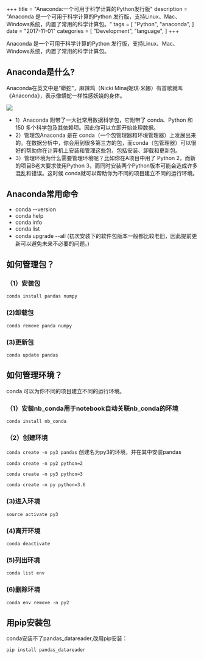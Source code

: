 +++
title = "Anaconda:一个可用于科学计算的Python发行版"
description = "Anaconda 是一个可用于科学计算的Python 发行版，支持Linux、Mac、Windows系统，内置了常用的科学计算包。"
tags = [
    "Python",
    "anaconda",
]
date = "2017-11-01"
categories = [
    "Development",
    "language",
]
+++


Anaconda 是一个可用于科学计算的Python 发行版，支持Linux、Mac、Windows系统，内置了常用的科学计算包。

<!--more-->

## Anaconda是什么?

Anaconda在英文中是“蟒蛇”，麻辣鸡（Nicki Minaj妮琪·米娜）有首歌就叫《Anaconda》，表示像蟒蛇一样性感妖娆的身体。

![](/images/python/anaconda.jpg)

-   1）Anaconda 附带了一大批常用数据科学包，它附带了 conda、Python 和 150 多个科学包及其依赖项。因此你可以立即开始处理数据。
-   2）管理包Anaconda 是在 conda（一个包管理器和环境管理器）上发展出来的。在数据分析中，你会用到很多第三方的包，而conda（包管理器）可以很好的帮助你在计算机上安装和管理这些包，包括安装、卸载和更新包。
-   3）管理环境为什么需要管理环境呢？比如你在A项目中用了 Python 2，而新的项目B老大要求使用Python 3，而同时安装两个Python版本可能会造成许多混乱和错误。这时候 conda就可以帮助你为不同的项目建立不同的运行环境。

##  Anaconda常用命令

-   conda --version
-   conda help
-   conda info
-   conda list
-   conda upgrade --all (初次安装下的软件包版本一般都比较老旧，因此提前更新可以避免未来不必要的问题。)

##  如何管理包？

### （1）安装包

```conda install pandas numpy```

### (2)卸载包

```conda remove panda numpy ```

### (3)更新包

```conda update pandas```

##  如何管理环境？

conda 可以为你不同的项目建立不同的运行环境。

### （1）安装nb_conda用于notebook自动关联nb_conda的环境

```conda install nb_conda```

### （2）创建环境

``` conda create -n py3 pandas ``` 创建名为py3的环境，并在其中安装pandas

```conda create -n py2 python=2 ```

```conda create -n py3 python=3 ```

```conda create -n py python=3.6 ```

### (3)进入环境

```source activate py3 ```

### (4)离开环境

```conda deactivate```

### (5)列出环境

```conda list env```

### (6)删除环境

```conda env remove -n py2```

##  用pip安装包

conda安装不了pandas_datareader,改用pip安装：

```pip install pandas_datareader```
